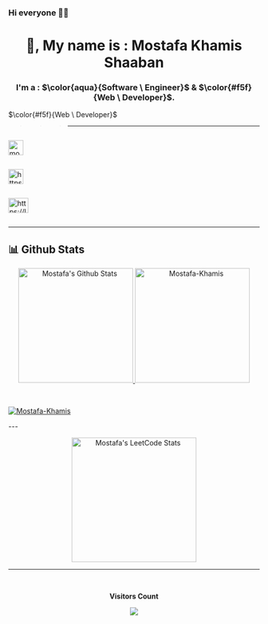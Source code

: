 ### Hi everyone 🤝🤗

  <h1 align="center">
    👋, My name is : Mostafa Khamis Shaaban
  </h1>


  <h3 align="center">
    I'm a : 
    $\color{aqua}{Software \ Engineer}$ 
    & 
    $\color{#f5f}{Web \ Developer}$.
  </h3>

$\color{#f5f}{Web \ Developer}$
>>> ---

<p style="display: inline-block">
  <a href="https://twitter.com/Prince759461341" target="blank">
    <img src="https://raw.githubusercontent.com/rahuldkjain/github-profile-readme-generator/master/src/images/icons/Social/twitter.svg"  
width="30" alt="mostafa-khamis"/>
  </a>
</p>  <p align="left">
<a href="https://linkedin.com/in/https://www.linkedin.com/in/mostafa-khamis-ba7a581bb" target="blank"><img align="center" src="https://raw.githubusercontent.com/rahuldkjain/github-profile-readme-generator/master/src/images/icons/Social/linked-in-alt.svg" alt="https://www.linkedin.com/in/mostafa-khamis-ba7a581bb" height="30" width="30" /></a>
</p>  <p style="display: inline-block">
  <a href="https://leetcode.com/u/mstf-ai/" target="blank">
<img align="center" src="https://raw.githubusercontent.com/rahuldkjain/github-profile-readme-generator/master/src/images/icons/Social/leet-code.svg" alt="https://leetcode.com/u/mstf-ai/" height="30" width="40" style="max-width: 100%;">
  </a>
</p>

---
## 📊 Github Stats



<p style="display: flix;" align="center">
<a href="https://github.com/anuraghazra/github-readme-stats">
     <img alt="Mostafa's Github Stats" src="https://github-readme-stats.vercel.app/api?username=mstf-ai&show_icons=true&theme=radical&count_private=true&locale=en&layout=compact" height="230px"/>
     </a>
     
   <img src="https://github-readme-stats.vercel.app/api/top-langs?username=mstf-ai&langs_count=10&show_icons=true&locale=en&theme=tokyonight" alt="Mostafa-Khamis" height="230px"/>
</p>

<br/>

<p align="left"> 
  <a href="https://github.com/mstf-ai">
  <img src="https://komarev.com/ghpvc/?username=mstf-ai&label=Profile%20views&color=0e75b6&style=flat" alt="Mostafa-Khamis" />
  </a>
</p>
---
<p style="display: flix;" align="center">
<a href="https://leetcode.com/u/mstf-ai/">
     <img alt="Mostafa's LeetCode Stats" src="https://leetcard.jacoblin.cool/mstf-ai?ext=contest" height="250px"/>
     </a>
</p>
   <!-- <a href="https://github.com/anuraghazra/github-readme-stats">
     <img alt="Mostafa's Github Stats" src="https://github-readme-stats.vercel.app/api?username=mstf-ai&show_icons=true&count_private=true&locale=en&theme=tokyonight&layout=compact" height="230px"/>
     </a> -->
     
<!--   <p align="center">
    <a href="https://github.com/anuraghazra/github-readme-stats">
     <img alt="Mostafa's Github Stats" src="https://github-readme-stats.vercel.app/api?username=mstf-ai&rank_icon=percentile" height="230px"/>
     </a>
 </p> -->

---

<div align="center">
  <br>
  <p align="centre">
      <b>Visitors Count</b>
  </p>
<p align="center">
  <img align="center" src="https://profile-counter.glitch.me/{mstf-ai}/count.svg"/>
</p>
<br>
</div>
